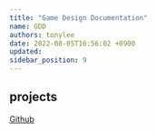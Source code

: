 ```yaml
---
title: "Game Design Documentation"
name: GDD
authors: tonylee
date: 2022-08-05T16:56:02 +0900
updated: 
sidebar_position: 9
---
```


## projects
[Github](https://github.com/users/aiegoo/projects/2/views/1)
